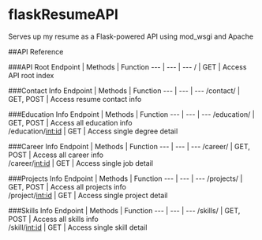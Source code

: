 # flaskResumeAPI
Serves up my resume as a Flask-powered API using mod_wsgi and Apache

##API Reference

###API Root
Endpoint | Methods | Function
--- | --- | ---
/ | GET | Access API root index 

###Contact Info
Endpoint | Methods | Function
--- | --- | ---
/contact/ | GET, POST | Access resume contact info

###Education Info
Endpoint | Methods | Function
--- | --- | ---
/education/ | GET, POST | Access all education info  
/education/<int:id> | GET | Access single degree detail 

###Career Info
Endpoint | Methods | Function
--- | --- | ---
/career/ | GET, POST | Access all career info     
/career/<int:id> | GET | Access single job detail    

###Projects Info
Endpoint | Methods | Function
--- | --- | ---
/projects/ | GET, POST | Access all projects info   
/project/<int:id> | GET | Access single project detail 

###Skills Info
Endpoint | Methods | Function
--- | --- | ---
/skills/ | GET, POST | Access all skills info    
/skill/<int:id> | GET | Access single skill detail  
